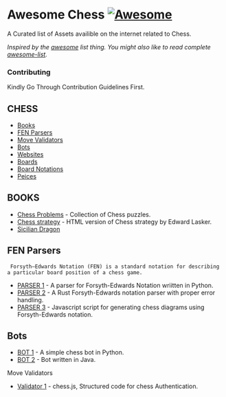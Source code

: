 # Awesome Chess [![Awesome](https://cdn.rawgit.com/sindresorhus/awesome/d7305f38d29fed78fa85652e3a63e154dd8e8829/media/badge.svg)](https://github.com/sindresorhus/awesome)

A Curated list of Assets availible on the internet related to Chess.

*Inspired by the [awesome](https://github.com/sindresorhus/awesome) list thing. You might also like to read complete [awesome-list](https://github.com/sindresorhus/awesome).*

### Contributing
Kindly Go Through Contribution Guidelines First.

CHESS
---
 - [Books](#books)
 - [FEN Parsers](#fen-parsers)
 - [Move Validators](#move-validators)
 - [Bots](#bots)
 - [Websites](#websites)
 - [Boards](#boards)
 - [Board Notations](#board-notations)
 - [Peices](#peices)

BOOKS
---
 - [Chess Problems](https://kairavacademydotcom.files.wordpress.com/2013/06/john-thursby-75-chess-problems.pdf) - Collection of Chess puzzles.
 - [Chess strategy](http://www.gutenberg.org/cache/epub/5614/pg5614-images.html) - HTML version of Chess strategy by Edward Lasker.
 - [Sicilian Dragon](http://www.chesscity.com/PDF/Sicilian_Dragon_Black_Attacks_ssd.pdf)

FEN Parsers
---
	 Forsyth–Edwards Notation (FEN) is a standard notation for describing a particular board position of a chess game. 
 - [PARSER 1](https://github.com/tlehman/fenparser) - A parser for Forsyth-Edwards Notation wriitten in Python.
 - [PARSER 2](https://github.com/ucarion/fen) - A Rust Forsyth-Edwards notation parser with proper error handling.
 - [PARSER 3](https://github.com/andyherbert/fen-diagram) - Javascript script for generating chess diagrams using Forsyth-Edwards notation.

Bots
---
 - [BOT 1](https://github.com/benwr/latrunculorum) - A simple chess bot in Python.
 - [BOT 2](https://github.com/jfabeel/Chessbot) - Bot written in Java.

Move Validators
 - [Validator 1](https://github.com/jhlywa/chess.js) - chess.js, Structured code for chess Authentication.
